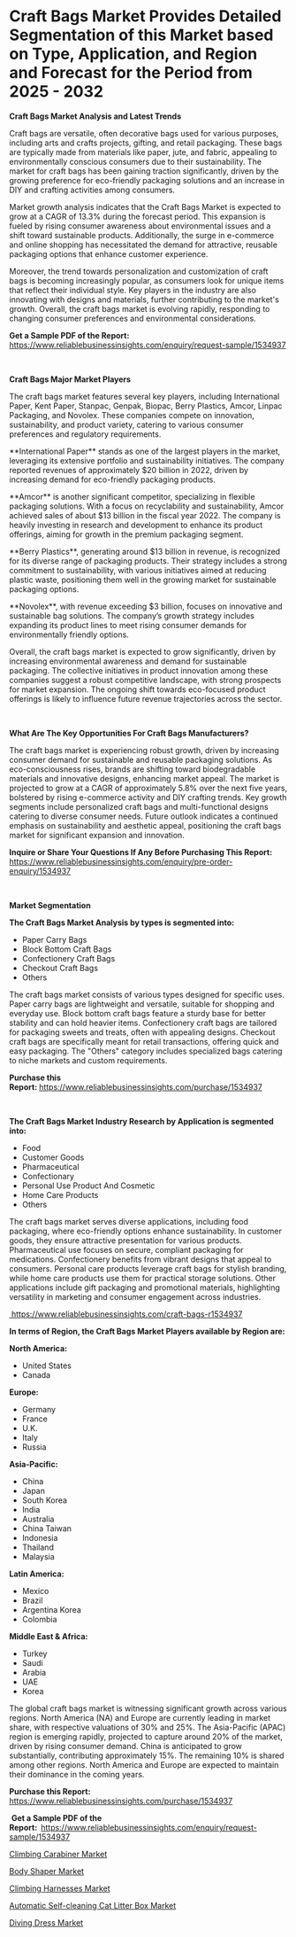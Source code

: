 <p><h1>Craft Bags Market Provides Detailed Segmentation of this Market based on Type, Application, and Region and Forecast for the Period from 2025 - 2032</h1></p><p><strong>Craft Bags Market Analysis and Latest Trends</strong></p>
<p><p>Craft bags are versatile, often decorative bags used for various purposes, including arts and crafts projects, gifting, and retail packaging. These bags are typically made from materials like paper, jute, and fabric, appealing to environmentally conscious consumers due to their sustainability. The market for craft bags has been gaining traction significantly, driven by the growing preference for eco-friendly packaging solutions and an increase in DIY and crafting activities among consumers.</p><p>Market growth analysis indicates that the Craft Bags Market is expected to grow at a CAGR of 13.3% during the forecast period. This expansion is fueled by rising consumer awareness about environmental issues and a shift toward sustainable products. Additionally, the surge in e-commerce and online shopping has necessitated the demand for attractive, reusable packaging options that enhance customer experience. </p><p>Moreover, the trend towards personalization and customization of craft bags is becoming increasingly popular, as consumers look for unique items that reflect their individual style. Key players in the industry are also innovating with designs and materials, further contributing to the market's growth. Overall, the craft bags market is evolving rapidly, responding to changing consumer preferences and environmental considerations.</p></p>
<p><strong>Get a Sample PDF of the Report:&nbsp;</strong> <a href="https://www.reliablebusinessinsights.com/enquiry/request-sample/1534937?utm_campaign=113&utm_medium=2&utm_source=Github&utm_content=ia&utm_term=06022025&utm_id=craft-bags">https://www.reliablebusinessinsights.com/enquiry/request-sample/1534937</a></p>
<p>&nbsp;</p>
<p><strong>Craft Bags Major Market Players</strong></p>
<p><p>The craft bags market features several key players, including International Paper, Kent Paper, Stanpac, Genpak, Biopac, Berry Plastics, Amcor, Linpac Packaging, and Novolex. These companies compete on innovation, sustainability, and product variety, catering to various consumer preferences and regulatory requirements.</p><p>**International Paper** stands as one of the largest players in the market, leveraging its extensive portfolio and sustainability initiatives. The company reported revenues of approximately $20 billion in 2022, driven by increasing demand for eco-friendly packaging products.</p><p>**Amcor** is another significant competitor, specializing in flexible packaging solutions. With a focus on recyclability and sustainability, Amcor achieved sales of about $13 billion in the fiscal year 2022. The company is heavily investing in research and development to enhance its product offerings, aiming for growth in the premium packaging segment.</p><p>**Berry Plastics**, generating around $13 billion in revenue, is recognized for its diverse range of packaging products. Their strategy includes a strong commitment to sustainability, with various initiatives aimed at reducing plastic waste, positioning them well in the growing market for sustainable packaging options.</p><p>**Novolex**, with revenue exceeding $3 billion, focuses on innovative and sustainable bag solutions. The company’s growth strategy includes expanding its product lines to meet rising consumer demands for environmentally friendly options.</p><p>Overall, the craft bags market is expected to grow significantly, driven by increasing environmental awareness and demand for sustainable packaging. The collective initiatives in product innovation among these companies suggest a robust competitive landscape, with strong prospects for market expansion. The ongoing shift towards eco-focused product offerings is likely to influence future revenue trajectories across the sector.</p></p>
<p>&nbsp;</p>
<p><strong>What Are The Key Opportunities For Craft Bags Manufacturers?</strong></p>
<p><p>The craft bags market is experiencing robust growth, driven by increasing consumer demand for sustainable and reusable packaging solutions. As eco-consciousness rises, brands are shifting toward biodegradable materials and innovative designs, enhancing market appeal. The market is projected to grow at a CAGR of approximately 5.8% over the next five years, bolstered by rising e-commerce activity and DIY crafting trends. Key growth segments include personalized craft bags and multi-functional designs catering to diverse consumer needs. Future outlook indicates a continued emphasis on sustainability and aesthetic appeal, positioning the craft bags market for significant expansion and innovation.</p></p>
<p><strong>Inquire or Share Your Questions If Any Before Purchasing This Report:</strong> <a href="https://www.reliablebusinessinsights.com/enquiry/pre-order-enquiry/1534937?utm_campaign=113&utm_medium=2&utm_source=Github&utm_content=ia&utm_term=06022025&utm_id=craft-bags">https://www.reliablebusinessinsights.com/enquiry/pre-order-enquiry/1534937</a></p>
<p>&nbsp;</p>
<p><strong>Market Segmentation</strong></p>
<p><strong>The Craft Bags Market Analysis by types is segmented into:</strong></p>
<p><ul><li>Paper Carry Bags</li><li>Block Bottom Craft Bags</li><li>Confectionery Craft Bags</li><li>Checkout Craft Bags</li><li>Others</li></ul></p>
<p><p>The craft bags market consists of various types designed for specific uses. Paper carry bags are lightweight and versatile, suitable for shopping and everyday use. Block bottom craft bags feature a sturdy base for better stability and can hold heavier items. Confectionery craft bags are tailored for packaging sweets and treats, often with appealing designs. Checkout craft bags are specifically meant for retail transactions, offering quick and easy packaging. The "Others" category includes specialized bags catering to niche markets and custom requirements.</p></p>
<p><strong>Purchase this Report:&nbsp;</strong><a href="https://www.reliablebusinessinsights.com/purchase/1534937?utm_campaign=113&utm_medium=2&utm_source=Github&utm_content=ia&utm_term=06022025&utm_id=craft-bags">https://www.reliablebusinessinsights.com/purchase/1534937</a></p>
<p>&nbsp;</p>
<p><strong>The Craft Bags Market Industry Research by Application is segmented into:</strong></p>
<p><ul><li>Food</li><li>Customer Goods</li><li>Pharmaceutical</li><li>Confectionary</li><li>Personal Use Product And Cosmetic</li><li>Home Care Products</li><li>Others</li></ul></p>
<p><p>The craft bags market serves diverse applications, including food packaging, where eco-friendly options enhance sustainability. In customer goods, they ensure attractive presentation for various products. Pharmaceutical use focuses on secure, compliant packaging for medications. Confectionery benefits from vibrant designs that appeal to consumers. Personal care products leverage craft bags for stylish branding, while home care products use them for practical storage solutions. Other applications include gift packaging and promotional materials, highlighting versatility in marketing and consumer engagement across industries.</p></p>
<p><a href="https://www.reliablebusinessinsights.com/craft-bags-r1534937?utm_campaign=113&utm_medium=2&utm_source=Github&utm_content=ia&utm_term=06022025&utm_id=craft-bags">&nbsp;https://www.reliablebusinessinsights.com/craft-bags-r1534937</a></p>
<p><strong>In terms of Region, the Craft Bags Market Players available by Region are:</strong></p>
<p>
    <p> <strong> North America: </strong>
        <ul>
            <li>United States</li>
            <li>Canada</li>
        </ul>
        </p> 
    <p> <strong> Europe: </strong>
        <ul>
            <li>Germany</li>
            <li>France</li>
            <li>U.K.</li>
            <li>Italy</li>
            <li>Russia</li>
        </ul>
        </p> 
    <p> <strong> Asia-Pacific: </strong>
        <ul>
            <li>China</li>
            <li>Japan</li>
            <li>South Korea</li>
            <li>India</li>
            <li>Australia</li>
            <li>China Taiwan</li>
            <li>Indonesia</li>
            <li>Thailand</li>
            <li>Malaysia</li>
        </ul>
        </p> 
    <p> <strong> Latin America: </strong>
        <ul>
            <li>Mexico</li>
            <li>Brazil</li>
            <li>Argentina Korea</li>
            <li>Colombia</li>
        </ul>
        </p> 
    <p> <strong> Middle East & Africa: </strong>
        <ul>
            <li>Turkey</li>
            <li>Saudi</li>
            <li>Arabia</li>
            <li>UAE</li>
            <li>Korea</li>
        </ul>
    </p>
    </p>
<p><p>The global craft bags market is witnessing significant growth across various regions. North America (NA) and Europe are currently leading in market share, with respective valuations of 30% and 25%. The Asia-Pacific (APAC) region is emerging rapidly, projected to capture around 20% of the market, driven by rising consumer demand. China is anticipated to grow substantially, contributing approximately 15%. The remaining 10% is shared among other regions. North America and Europe are expected to maintain their dominance in the coming years.</p></p>
<p><strong>Purchase this Report: </strong><a href="https://www.reliablebusinessinsights.com/purchase/1534937?utm_campaign=113&utm_medium=2&utm_source=Github&utm_content=ia&utm_term=06022025&utm_id=craft-bags">https://www.reliablebusinessinsights.com/purchase/1534937</a></p>
<p>&nbsp;<strong>Get a Sample PDF of the Report:&nbsp;&nbsp;</strong><a href="https://www.reliablebusinessinsights.com/enquiry/request-sample/1534937?utm_campaign=113&utm_medium=2&utm_source=Github&utm_content=ia&utm_term=06022025&utm_id=craft-bags">https://www.reliablebusinessinsights.com/enquiry/request-sample/1534937</a></p>
<p><strong></strong></p>
<p><p><a href="https://github.com/shewlisapsai/Market-Research-Report-List-1/blob/main/climbing-carabiner-market.md?utm_campaign=113&utm_medium=2&utm_source=Github&utm_content=ia&utm_term=06022025&utm_id=craft-bags">Climbing Carabiner Market</a></p><p><a href="https://github.com/benhaeneye/Market-Research-Report-List-1/blob/main/body-shaper-market.md?utm_campaign=113&utm_medium=2&utm_source=Github&utm_content=ia&utm_term=06022025&utm_id=craft-bags">Body Shaper Market</a></p><p><a href="https://github.com/hunanuzmez/Market-Research-Report-List-1/blob/main/climbing-harnesses-market.md?utm_campaign=113&utm_medium=2&utm_source=Github&utm_content=ia&utm_term=06022025&utm_id=craft-bags">Climbing Harnesses Market</a></p><p><a href="https://github.com/chikenmhamdi/Market-Research-Report-List-1/blob/main/automatic-self-cleaning-cat-litter-box-market.md?utm_campaign=113&utm_medium=2&utm_source=Github&utm_content=ia&utm_term=06022025&utm_id=craft-bags">Automatic Self-cleaning Cat Litter Box Market</a></p><p><a href="https://github.com/mriwacraane/Market-Research-Report-List-1/blob/main/diving-dress-market.md?utm_campaign=113&utm_medium=2&utm_source=Github&utm_content=ia&utm_term=06022025&utm_id=craft-bags">Diving Dress Market</a></p></p>
